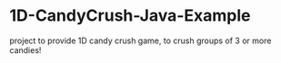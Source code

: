 # 1D-CandyCrush-Java-Example
project to provide 1D candy crush game, to crush groups of 3 or more candies!
